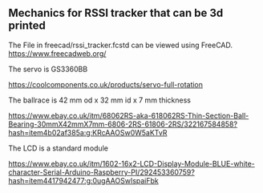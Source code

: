 
Mechanics for RSSI tracker that can be 3d printed
-------------------------------------------------

The File in freecad/rssi_tracker.fcstd can be viewed using FreeCAD. https://www.freecadweb.org/


The servo is GS3360BB

https://coolcomponents.co.uk/products/servo-full-rotation


The ballrace is 42 mm od x 32 mm id x 7 mm thickness

https://www.ebay.co.uk/itm/68062RS-aka-618062RS-Thin-Section-Ball-Bearing-30mmX42mmX7mm-6806-2RS-61806-2RS/322167584858?hash=item4b02af385a:g:KRcAAOSw0W5aKTvR

The LCD is a standard module

https://www.ebay.co.uk/itm/1602-16x2-LCD-Display-Module-BLUE-white-character-Serial-Arduino-Raspberry-PI/292453360759?hash=item4417942477:g:0ugAAOSwIspaiFbk
